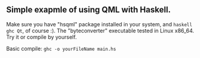 Simple exapmle of using QML with Haskell. 
--
Make sure you have "hsqml" package installed in your system, and `haskell ghc Qt`, of course :).
The "byteconverter" executable tested in Linux x86_64. Try it or compile by yourself.

Basic compile: `ghc -o yourFileName main.hs`
